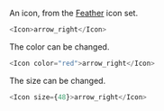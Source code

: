 An icon, from the [Feather](https://feathericons.com/) icon set.

```js
<Icon>arrow_right</Icon>
```

The color can be changed.

```js
<Icon color="red">arrow_right</Icon>
``` 

The size can be changed.

```js
<Icon size={48}>arrow_right</Icon>
``` 
